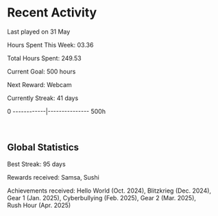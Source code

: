 # Recent Activity
Last played on 31 May  

Hours Spent This Week: 03.36  

Total Hours Spent: 249.53  

Current Goal: 500 hours  

Next Reward: Webcam

Currently Streak: 41 days 

0 ------------|--------------- 500h  
<br><br>

## Global Statistics
Best Streak: 95 days

Rewards received: Samsa, Sushi

Achievements received: Hello World (Oct. 2024), Blitzkrieg (Dec. 2024), Gear 1 (Jan. 2025), Cyberbullying (Feb. 2025), Gear 2 (Mar. 2025),  
Rush Hour (Apr. 2025)

